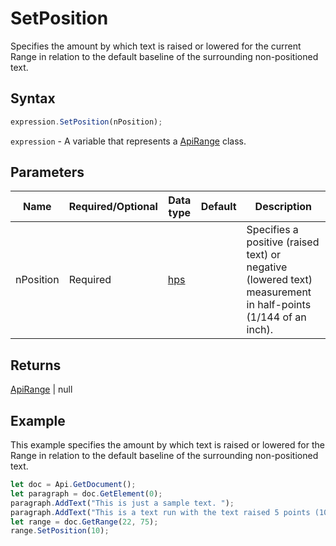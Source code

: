 # SetPosition

Specifies the amount by which text is raised or lowered for the current Range in relation to the default
baseline of the surrounding non-positioned text.

## Syntax

```javascript
expression.SetPosition(nPosition);
```

`expression` - A variable that represents a [ApiRange](../ApiRange.md) class.

## Parameters

| **Name** | **Required/Optional** | **Data type** | **Default** | **Description** |
| ------------- | ------------- | ------------- | ------------- | ------------- |
| nPosition | Required | [hps](../../Enumeration/hps.md) |  | Specifies a positive (raised text) or negative (lowered text) measurement in half-points (1/144 of an inch). |

## Returns

[ApiRange](../../ApiRange/ApiRange.md) \| null

## Example

This example specifies the amount by which text is raised or lowered for the Range in relation to the default baseline of the surrounding non-positioned text.

```javascript editor-docx
let doc = Api.GetDocument();
let paragraph = doc.GetElement(0);
paragraph.AddText("This is just a sample text. ");
paragraph.AddText("This is a text run with the text raised 5 points (10 half-points).");
let range = doc.GetRange(22, 75);
range.SetPosition(10);
```
